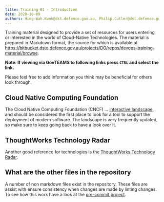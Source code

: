```yaml
---
title: Training 01 - Introduction
date: 2020-10-09
authors: Hing-Wah.Kwok@dst.defence.gov.au, Philip.Cutler@dst.defence.gov.au
---
```


<!-- # Training 01 - Introduction -->

Training material designed to provide a set of resources for users entering or interested in the world of Cloud-Native Technologies. The material is prepared in Markdown format, the source for which is available at https://bitbucket.dsto.defence.gov.au/projects/DO/repos/devops-training-material/browse.

**Note: If viewing via GovTEAMS to following links press `CTRL` and select the link.**

Please feel free to add information you think may be beneficial for others look through.

## Cloud Native Computing Foundation

The Cloud Native Computing Foundation (CNCF) ... [interactive landscape](https://landscape.cncf.io/), and should be considered the first place to look for a tool to support the deployment of modern software. The landscape is very frequently updated, so make sure to keep going back to have a look over it.

## ThoughtWorks Technology Radar

Another good reference for technologies is the [ThoughtWorks Technology Radar](https://www.thoughtworks.com/radar).

## What are the other files in the repository

A number of non markdown files exist in the repository. These files are assist with ensure consistency when changes are made by linting changes. To see how this work have a look at the [pre-commit project](https://pre-commit.com/).
